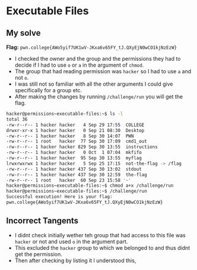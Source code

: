 # Executable Files

## My solve
**Flag:** `pwn.college{AWo5yif7UK1wV-JKxa6v65FY_tJ.QXyEjN0wCO1kjNzEzW}`

- I checked the owner and the group and the permissions they had to decide if I had to use `o` or `a` in the argument of `chmod`.
- The group that had reading permission was `hacker` so I had to use `a` and not `o`.
- I was still not so familiar with all the other arguments I could give specifically for a group etc.
- After making the changes by running `/challenge/run` you will get the flag.

```bash
hacker@permissions~executable-files:~$ ls -l
total 36
-rw-r--r-- 1 hacker hacker   4 Sep 29 17:55  COLLEGE
drwxr-xr-x 1 hacker hacker   0 Sep 21 08:30  Desktop
-rw-r--r-- 1 hacker hacker   8 Sep 30 14:07  PWN
-rw-r--r-- 1 root   hacker  77 Sep 30 17:09  cmd1_out
-rw-r--r-- 1 hacker hacker 829 Sep 30 13:55  instructions
-rw-r--r-- 1 hacker hacker   0 Oct  1 07:04  mkfifo
-rw-r--r-- 1 hacker hacker  95 Sep 30 13:55  myflag
lrwxrwxrwx 1 hacker hacker   5 Sep 25 17:15  not-the-flag -> /flag
-rw-r--r-- 1 hacker hacker 437 Sep 30 13:02  stdout
-rw-r--r-- 1 hacker hacker 437 Sep 30 12:59  the-flag
-rw-r--r-- 1 root   hacker  60 Sep 23 15:58 '~'
hacker@permissions~executable-files:~$ chmod a+x /challenge/run
hacker@permissions~executable-files:~$ /challenge/run
Successful execution! Here is your flag:
pwn.college{AWo5yif7UK1wV-JKxa6v65FY_tJ.QXyEjN0wCO1kjNzEzW}
```

## Incorrect Tangents
- I didnt check initially wether teh group that had access to this file was `hacker` or not and used `o` in the argument part.
- This excluded the `hacker` group to which we belonged to and thus didnt get the permission.
- Then after checking by listing it I understood this,
